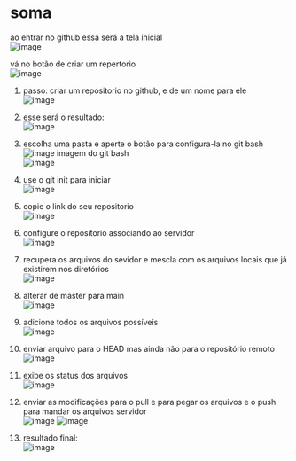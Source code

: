 # soma

ao entrar no github essa será a tela inicial <br>
   ![image](https://github.com/PedroSantosMenezesdeJesus/soma/assets/160974855/73e9e8e4-509a-4171-9a7c-696f7134ca62)

vá no botão de criar um repertorio <br>
   ![image](https://github.com/PedroSantosMenezesdeJesus/soma/assets/160974855/0de21ef2-d034-477c-abff-2cd9c9739c7b)
1) passo: criar um repositorio no github, e de um nome para ele <br>
   ![image](https://github.com/PedroSantosMenezesdeJesus/soma/assets/160974855/73fc25b8-0083-4bd2-b50f-136a5d311616)
2) esse será o resultado: <br>
   ![image](https://github.com/PedroSantosMenezesdeJesus/soma/assets/160974855/009e1d06-c00b-4dd3-8c2a-218653484b72)

3) escolha uma pasta e aperte o botão para configura-la no git bash <br>
   ![image](https://github.com/PedroSantosMenezesdeJesus/soma/assets/160974855/3d8f75b6-fcd5-4948-ac58-e31c9afe3cac)
   imagem do git bash <br> 
   ![image](https://github.com/PedroSantosMenezesdeJesus/soma/assets/160974855/75fd11ea-f59f-4a4d-be8e-104ebe03ef74)

4) use o git init para iniciar <br>
   ![image](https://github.com/PedroSantosMenezesdeJesus/soma/assets/160974855/e88005ca-da2b-4ffd-9bb6-15c7f2608fa6)

5) copie o link do seu repositorio <br>
   ![image](https://github.com/PedroSantosMenezesdeJesus/soma/assets/160974855/b1fb17c1-9cdb-4107-ab81-574fd1927f44)

6) configure o repositorio associando ao servidor <br>
   ![image](https://github.com/PedroSantosMenezesdeJesus/soma/assets/160974855/b0db82c4-5007-4c71-8f16-bec15dccf909)

7) recupera os arquivos do sevidor e mescla com os arquivos locais que já existirem nos diretórios <br>
   ![image](https://github.com/PedroSantosMenezesdeJesus/soma/assets/160974855/e019dd80-366e-4901-9718-2482ad9bfaac)

8) alterar de master para main <br>
   ![image](https://github.com/PedroSantosMenezesdeJesus/soma/assets/160974855/caec03aa-1f76-4277-8490-42b91e722c97)

9) adicione todos os arquivos possíveis <br>
    ![image](https://github.com/PedroSantosMenezesdeJesus/soma/assets/160974855/24be01d7-245f-4949-98d2-c79f1f580b9c)

10) enviar arquivo para o HEAD mas ainda não para o repositório remoto <br>
    ![image](https://github.com/PedroSantosMenezesdeJesus/soma/assets/160974855/3c30fc1c-04ad-4739-817f-9da8c1f0d62b)

11) exibe os status dos arquivos <br>
    ![image](https://github.com/PedroSantosMenezesdeJesus/soma/assets/160974855/43822c83-ae1a-4d66-8cb9-c2d86eec50b1)

12) enviar as modificações para o pull e para pegar os arquivos e o push para mandar os arquivos servidor <br>
    ![image](https://github.com/PedroSantosMenezesdeJesus/soma/assets/160974855/6bbe601f-a2d2-4dc9-baa8-4879117bfb75)
    ![image](https://github.com/PedroSantosMenezesdeJesus/soma/assets/160974855/cd69501e-d02b-47c5-8b5e-111761866f73)

13) resultado final: <br>
    ![image](https://github.com/PedroSantosMenezesdeJesus/soma/assets/160974855/22280f2a-2f1d-4738-b9ae-ba74ab5579e5)

    






